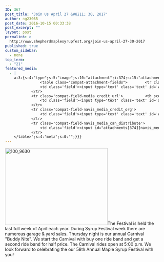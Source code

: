 ```yaml
---
ID: 367
post_title: 'Join Us April 27 &#8211; 30, 2017'
author: ng23055
post_date: 2016-10-15 00:33:38
post_excerpt: ""
layout: post
permalink: >
  http://www.shepherdmaplesyrupfest.org/join-us-april-27-30-2017
published: true
custom_sidebar:
  - none
top_term:
  - "21"
featured_media:
  - |
    a:3:{s:4:"type";s:5:"image";s:10:"attachment";i:374;s:15:"attachment_data";a:33:{s:2:"id";i:374;s:5:"title";s:8:"100_9630";s:8:"filename";s:12:"100_9630.jpg";s:3:"url";s:77:"http://www.shepherdmaplesyrupfest.org/wp-content/uploads/2016/10/100_9630.jpg";s:4:"link";s:71:"http://www.shepherdmaplesyrupfest.org/join-us-april-27-30-2017/100_9630";s:3:"alt";s:0:"";s:6:"author";s:1:"1";s:11:"description";s:0:"";s:7:"caption";s:0:"";s:4:"name";s:8:"100_9630";s:6:"status";s:7:"inherit";s:10:"uploadedTo";i:367;s:4:"date";i:1476493014000;s:8:"modified";i:1476493014000;s:9:"menuOrder";i:0;s:4:"mime";s:10:"image/jpeg";s:4:"type";s:5:"image";s:7:"subtype";s:4:"jpeg";s:4:"icon";s:74:"http://www.shepherdmaplesyrupfest.org/wp-includes/images/media/default.png";s:13:"dateFormatted";s:16:"October 15, 2016";s:6:"nonces";a:3:{s:6:"update";s:10:"96d5933f83";s:6:"delete";s:10:"3a2c1d3327";s:4:"edit";s:10:"050e61f5be";}s:8:"editLink";s:76:"http://www.shepherdmaplesyrupfest.org/wp-admin/post.php?post=374&action=edit";s:4:"meta";b:0;s:10:"authorName";s:7:"ng23055";s:14:"uploadedToLink";s:76:"http://www.shepherdmaplesyrupfest.org/wp-admin/post.php?post=367&action=edit";s:15:"uploadedToTitle";s:27:"Join Us April 27 - 30, 2017";s:15:"filesizeInBytes";i:2081330;s:21:"filesizeHumanReadable";s:4:"2 MB";s:5:"sizes";a:4:{s:9:"thumbnail";a:4:{s:6:"height";i:140;s:5:"width";i:140;s:3:"url";s:85:"http://www.shepherdmaplesyrupfest.org/wp-content/uploads/2016/10/100_9630-140x140.jpg";s:11:"orientation";s:9:"landscape";}s:6:"medium";a:4:{s:6:"height";i:252;s:5:"width";i:336;s:3:"url";s:85:"http://www.shepherdmaplesyrupfest.org/wp-content/uploads/2016/10/100_9630-336x252.jpg";s:11:"orientation";s:9:"landscape";}s:5:"large";a:4:{s:6:"height";i:578;s:5:"width";i:771;s:3:"url";s:85:"http://www.shepherdmaplesyrupfest.org/wp-content/uploads/2016/10/100_9630-771x578.jpg";s:11:"orientation";s:9:"landscape";}s:4:"full";a:4:{s:3:"url";s:77:"http://www.shepherdmaplesyrupfest.org/wp-content/uploads/2016/10/100_9630.jpg";s:6:"height";i:2448;s:5:"width";i:3264;s:11:"orientation";s:9:"landscape";}}s:6:"height";i:2448;s:5:"width";i:3264;s:11:"orientation";s:9:"landscape";s:6:"compat";a:2:{s:4:"item";s:1710:"<input type="hidden" name="attachments[374][menu_order]" value="0" /><p class="media-types media-types-required-info">Required fields are marked <span class="required">*</span></p>
    			<table class="compat-attachment-fields">		<tr class='compat-field-media_credit'>			<th scope='row' class='label'><label for='attachments-374-media_credit'><span class='alignleft'>Credit</span><br class='clear' /></label></th>
    			<td class='field'><input type='text' class='text' id='attachments-374-media_credit' name='attachments[374][media_credit]' value=''  /></td>
    		</tr>
    		<tr class='compat-field-media_credit_url'>			<th scope='row' class='label'><label for='attachments-374-media_credit_url'><span class='alignleft'>Credit URL</span><br class='clear' /></label></th>
    			<td class='field'><input type='text' class='text' id='attachments-374-media_credit_url' name='attachments[374][media_credit_url]' value=''  /></td>
    		</tr>
    		<tr class='compat-field-navis_media_credit_org'>			<th scope='row' class='label'><label for='attachments-374-navis_media_credit_org'><span class='alignleft'>Organization</span><br class='clear' /></label></th>
    			<td class='field'><input type='text' class='text' id='attachments-374-navis_media_credit_org' name='attachments[374][navis_media_credit_org]' value=''  /></td>
    		</tr>
    		<tr class='compat-field-navis_media_can_distribute'>			<th scope='row' class='label'><label for='attachments-374-navis_media_can_distribute'><span class='alignleft'>Can<br />distribute?</span><br class='clear' /></label></th>
    			<td class='field'><input id="attachments[374][navis_media_can_distribute]" name="attachments[374][navis_media_can_distribute]" type="checkbox" value="1"  /></td>
    		</tr>
    </table>";s:4:"meta";s:0:"";}}}
---
```

<img src="http://www.shepherdmaplesyrupfest.org/wp-content/uploads/2016/10/100_9630-336x252.jpg" alt="100_9630" width="336" height="252" class="alignnone size-medium wp-image-374" />The Festival is held the last full week of April each year. During Syrup Festival week there are numerous garage & yard sales. Thursday night is our annual Carnival "Buddy Nite". We start the Carnival with buy one ride band and get a second ride band for half price. The Carnival rides open at 5:00 p.m.
We look forward to celebrating the our 58th Annual Maple Syrup Festival with you!